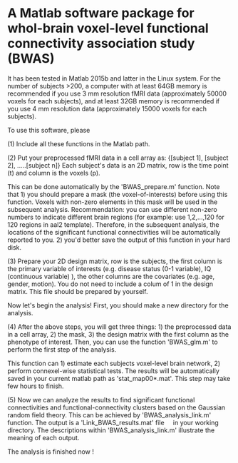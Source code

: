 # A Matlab software package for whol-brain voxel-level functional connectivity association study (BWAS)

It has been tested in Matlab 2015b and latter in the Linux system. For the number of subjects >200, a computer with at least 64GB memory is recommended if you use 3 mm resolution fMRI data (approximately 50000 voxels for each subjects), and at least 32GB memory is recommended if you use 4 mm resolution data (approximately 15000 voxels for each subjects).

To use this software, please

(1) Include all these functions in the Matlab path.

(2) Put your preprocessed fMRI data in a cell array as:
      {[subject 1], [subject 2], .....[subject n]}
    Each subject's data is an 2D matrix, row is the time point (t) and column is the voxels (p).

This can be done automatically by the 'BWAS_prepare.m' function. Note that 1) you should prepare a mask (the voxel-of-interests)         before using this function. Voxels with non-zero elements in this mask will be used in the subsequent analysis. Recommendation: you     can use different non-zero numbers to indicate different brain regions (for example: use 1,2,...,120 for 120 regions in aal2 
template). Therefore, in the subsequent analysis, the locations of the significant functional connectivities will be automatically       reported to you.
2) you'd better save the output of this function in your hard disk.


(3) Prepare your 2D design matrix, row is the subjects, the first column is the primary variable of interests (e.g. disease status (0-1 variable), IQ (continuous variable) ), the other columns are the covariates (e.g. age, gender, motion). You do not need to include a     colum of 1 in the design matrix.
This file should be prepared by yourself.

Now let's begin the analysis! First, you should make a new directory for the analysis.

(4) After the above steps, you will get three things: 1) the preprocessed data in a cell array, 2) the mask, 3) the design matrix with the first column as the phenotype of interest. Then, you can use the function 'BWAS_glm.m'  to perform the first step of the analysis. 

This function can 1) estimate each subjects voxel-level brain network, 2) perform connexel-wise statistical tests. The results will     be automatically saved in your current matlab path as 'stat_map00*.mat'. This step may take few hours to finish.

(5) Now we can analyze the results to find significant functional connectivities and functional-connectivity clusters based on the  Gaussian random field theory. This can be achieved by 'BWAS_analysis_link.m' function. The output is a 'Link_BWAS_results.mat' file     in your working directory. The descriptions within 'BWAS_analysis_link.m' illustrate the meaning of each output.

The analysis is finished now !



